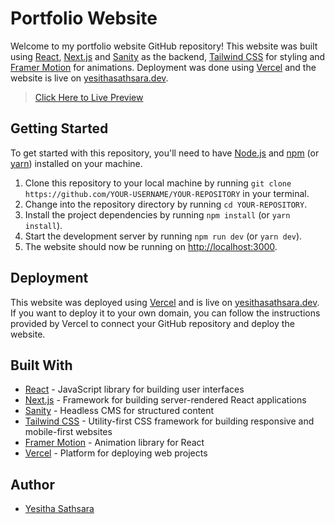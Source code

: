 # Portfolio Website

Welcome to my portfolio website GitHub repository! This website was built using [React](https://reactjs.org/), [Next.js](https://nextjs.org/) and [Sanity](https://www.sanity.io/) as the backend, [Tailwind CSS](https://tailwindcss.com/) for styling and [Framer Motion](https://www.framer.com/motion/) for animations. Deployment was done using [Vercel](https://vercel.com/) and the website is live on [yesithasathsara.dev](https://yesithasathsara.dev).

> [Click Here to Live Preview](https://yesithasathsara.dev) 

## Getting Started

To get started with this repository, you'll need to have [Node.js](https://nodejs.org/) and [npm](https://www.npmjs.com/) (or [yarn](https://yarnpkg.com/)) installed on your machine.

1. Clone this repository to your local machine by running `git clone https://github.com/YOUR-USERNAME/YOUR-REPOSITORY` in your terminal.
2. Change into the repository directory by running `cd YOUR-REPOSITORY`.
3. Install the project dependencies by running `npm install` (or `yarn install`).
4. Start the development server by running `npm run dev` (or `yarn dev`).
5. The website should now be running on [http://localhost:3000](http://localhost:3000).

## Deployment

This website was deployed using [Vercel](https://vercel.com/) and is live on [yesithasathsara.dev](https://yesithasathsara.dev/). If you want to deploy it to your own domain, you can follow the instructions provided by Vercel to connect your GitHub repository and deploy the website.

## Built With

- [React](https://reactjs.org/) - JavaScript library for building user interfaces
- [Next.js](https://nextjs.org/) - Framework for building server-rendered React applications
- [Sanity](https://www.sanity.io/) - Headless CMS for structured content
- [Tailwind CSS](https://tailwindcss.com/) - Utility-first CSS framework for building responsive and mobile-first websites
- [Framer Motion](https://www.framer.com/motion/) - Animation library for React
- [Vercel](https://vercel.com/) - Platform for deploying web projects

## Author

- [Yesitha Sathsara](https://github.com/yesitha)
